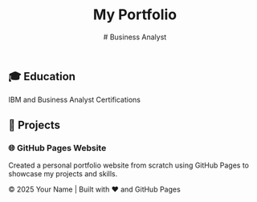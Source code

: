 <!DOCTYPE html>
<html lang="en">

<body>
  <header>
    <div class="container">
      <h1>My Portfolio</h1>
      <p># Business Analyst</p>
    </div>
  </header>

  <section class="about">
    <div class="container">
      <h2>🎓 Education</h2>
      <p>IBM and Business Analyst Certifications</p>
    </div>
  </section>

  <section class="projects">
    <div class="container">
      <h2>📁 Projects</h2>
      <div class="project-card">
        <h3>🌐 GitHub Pages Website</h3>
        <p>Created a personal portfolio website from scratch using GitHub Pages to showcase my projects and skills.</p>
      </div>
    </div>
  </section>

  <footer>
    <div class="container">
      <p>© 2025 Your Name | Built with ❤️ and GitHub Pages</p>
    </div>
  </footer>
</body>
</html>

